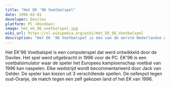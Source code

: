 ```yaml
---
title: "Het EK '96 Voetbalspel"
date: 1996-02-01
developer: Davilex
platform: PC (Windows)
image: het_ek_96_voetbalspel.jpg
wiki_url: https://nl.wikipedia.org/wiki/Het_EK_96_Voetbalspel
description: "Het EK '96 Voetbalspel is één van de eerste Nederlandse games die gekoppeld is aan een bestaande competitie."
---
```


Het EK'96 Voetbalspel is een computerspel dat werd ontwikkeld door de Davilex. Het spel werd uitgebracht in 1996 voor de PC. EK'96 is een voetbalsimulator waar de speler het Europees kampioenschap voetbal van 1996 kan naspelen. Elke wedstrijd wordt becommentarieerd door Jack van Gelder. De speler kan kiezen uit 3 verschillende spellen. De oefenpot tegen oud-Oranje, de match tegen een zelf gekozen land of het EK van 1996.